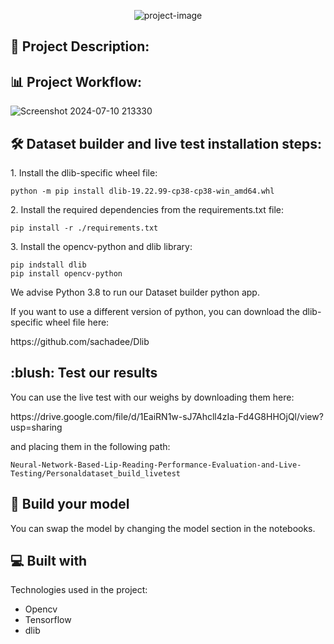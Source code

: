 <p align="center"><img src="https://socialify.git.ci/SimArgentino/Neural-Network-Based-Lip-Reading-Performance-Evaluation-and-Live-Testing/image?font=KoHo&language=1&name=1&pattern=Circuit%20Board&theme=Light" alt="project-image"></p>

<h2>📜 Project Description:</h2>


<h2>📊 Project Workflow: </h2>
  
![Screenshot 2024-07-10 213330](https://github.com/SimArgentino/Neural-Network-Based-Lip-Reading-Performance-Evaluation-and-Live-Testing/assets/93777986/7fdea7e0-d326-4cf1-85bb-6d957a5ef179)




<h2>🛠️ Dataset builder and live test installation steps:</h2>
<p>1. Install the dlib-specific wheel file:</p>

```
python -m pip install dlib-19.22.99-cp38-cp38-win_amd64.whl
```

<p>2. Install the required dependencies from the requirements.txt file:</p>

```
pip install -r ./requirements.txt
```
<p>3. Install the opencv-python and dlib library:</p>

```
pip indstall dlib
pip install opencv-python
```

<p>We advise Python 3.8 to run our Dataset builder python app. </p>
<p>If you want to use a different version of python, you can download the dlib-specific wheel file here: </p>
<p>https://github.com/sachadee/Dlib</p>

<h2> :blush: Test our results </h2>
<p>You can use the live test with our weighs by downloading them here: </p>
<p>https://drive.google.com/file/d/1EaiRN1w-sJ7Ahcll4zIa-Fd4G8HHOjQl/view?usp=sharing</p>

<p>and placing them in the following path:

```
Neural-Network-Based-Lip-Reading-Performance-Evaluation-and-Live-Testing/Personaldataset_build_livetest
```
</p>

<h2>🫵 Build your model </h2>
You can swap the model by changing the model section in the notebooks.

<h2>💻 Built with</h2>

Technologies used in the project:

*   Opencv
*   Tensorflow
*   dlib
